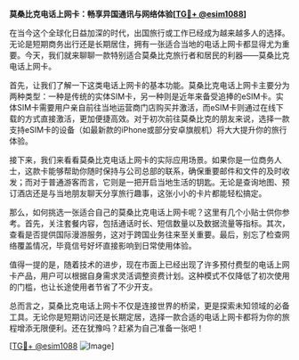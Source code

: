 **莫桑比克电话上网卡：畅享异国通讯与网络体验[[TG💪+ @esim1088](https://t.me/s/esim1088)]**

在当今这个全球化日益加深的时代，出国旅行或工作已经成为越来越多人的选择。无论是短期商务出行还是长期居住，拥有一张适合当地的电话上网卡都显得尤为重要。今天，我们就来聊聊一款特别适合莫桑比克旅行者和居民的利器——莫桑比克电话上网卡。

首先，让我们了解一下这类电话上网卡的基本功能。莫桑比克电话上网卡主要分为两种类型：一种是传统的实体SIM卡，另一种则是近年来备受追捧的eSIM卡。实体SIM卡需要用户亲自前往当地运营商门店购买并激活，而eSIM卡则通过在线下载的方式直接激活，更加便捷高效。对于初次前往莫桑比克的朋友来说，选择一款支持eSIM卡的设备（如最新款的iPhone或部分安卓旗舰机）将大大提升你的旅行体验。

接下来，我们来看看莫桑比克电话上网卡的实际应用场景。如果你是一位商务人士，这款卡能够帮助你随时保持与公司总部的联系，确保重要邮件和文件的及时收发；而对于普通游客而言，它则是一把开启当地生活的钥匙。无论是查询地图、预订酒店还是与当地朋友聊天分享旅行趣事，这张小小的卡片都能轻松搞定。

那么，如何挑选一张适合自己的莫桑比克电话上网卡呢？这里有几个小贴士供你参考。首先，关注套餐内容，包括通话时长、短信数量以及数据流量等指标。其次，查看是否提供国际漫游服务，这对于跨国业务往来至关重要。最后，别忘了检查网络覆盖情况，毕竟信号好坏直接影响到日常使用体验。

值得一提的是，随着技术的进步，现在市面上已经出现了许多预付费型的电话上网卡产品，用户可以根据自身需求灵活调整资费计划。这种模式不仅降低了初次使用的门槛，也让长途使用者节省了不少开支。

总而言之，莫桑比克电话上网卡不仅是连接世界的桥梁，更是探索未知领域的必备工具。无论你是短期访问还是长期定居，选择一款合适的电话上网卡都将为你的旅程增添无限便利。还在犹豫吗？赶紧为自己准备一张吧！

[[TG💪+ @esim1088](https://t.me/s/esim1088) ![Image](https://i.postimg.cc/4NQfJmqS/Snipaste-2025-05-13-00-14-12.png)]